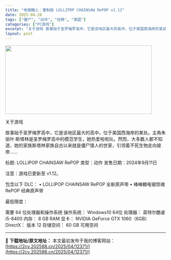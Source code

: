 ```yaml
---
title: "电锯糖心：重制版 LOLLIPOP CHAINSAW RePOP v1.12"
date: 2025-04-28
tags: ["僵尸", "动作", "经典", "美国"]
categories: ["PC游戏"]
excerpt: "关于游戏 故事始于圣罗梅罗高中，它是该地区最大的高中，位于美国西海岸的某处。主角朱丽叶·斯塔林是圣罗梅罗高中的模范学生，她热爱啦啦队。然而，大多数人都不知道，她的家族斯塔林家族自古以来就是僵尸猎人的世家，引领着不死生物走向彼岸…… 标题: LOLLIPOP CHAINSAW RePOP 类型：动作 &hellip;"
layout: post
---
```


<img class="aligncenter size-full wp-image-12379" src="https://2cy.202588.cn/wp-content/uploads/2025/04/2025042804433928.webp" alt="" width="460" height="215" />

关于游戏

故事始于圣罗梅罗高中，它是该地区最大的高中，位于美国西海岸的某处。主角朱丽叶·斯塔林是圣罗梅罗高中的模范学生，她热爱啦啦队。然而，大多数人都不知道，她的家族斯塔林家族自古以来就是僵尸猎人的世家，引领着不死生物走向彼岸……

标题: LOLLIPOP CHAINSAW RePOP
类型：动作
发售日期：2024年9月11日

注意：游戏已更新至 v1.12。

包含以下 DLC：
• LOLLIPOP CHAINSAW RePOP 全新原声带
• 棒棒糖电锯惊魂 RePOP 经典原声带

最低限度：

需要 64 位处理器和操作系统
操作系统： Windows10 64位
处理器： 英特尔酷睿 i5-8400
内存： 8 GB RAM
显卡： NVIDIA GeForce GTX 1060（6GB）
DirectX： 版本 12
存储空间： 60 GB 可用空间

---
📖 **下载地址/原文地址：** 本文最初发布于我的博客网站：[https://2cy.202588.cn/2025/04/12371/](https://2cy.202588.cn/2025/04/12371/)
